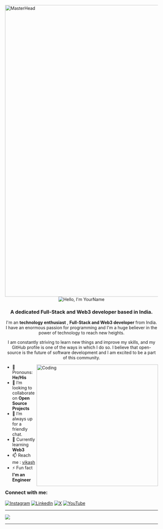 <a href="https://your-portfolio-link-here">
    <img src="https://github.com/user-attachments/assets/88fdda90-6d4c-42ec-a945-b9782385465e" alt="MasterHead" style="width: 100vw;" />
</a>

<div align="center"><img src="https://readme-typing-svg.herokuapp.com?font=Ubuntu&weight=700&size=40&pause=1000&color=E6F7E0&background=4230FF00&center=true&width=500&height=75&lines=Hello%F0%9F%91%8B%2C+I'm+Vikash%F0%9F%99%8B;Nice+to+Meet+you%F0%9F%98%8A" alt="Hello, I'm YourName"></div>

<h3 align="center">A dedicated Full-Stack and Web3 developer based in India.</h3>

<p align="center">
    I'm an <b>technology  enthusiast</b> , <b> Full-Stack and Web3 developer</b> from India. I have an enormous passion for programming and I'm a huge believer in the power of technology to reach new heights. 
</p>

<p align="center">
    I am constantly striving to learn new things and improve my skills, and my GitHub profile is one of the ways in which I do so. I believe that open-source is the future of software development and I am excited to be a part of this community.
</p>




  <img src="https://github.com/user-attachments/assets/83b1a90a-d77c-4fe6-b44a-93ff38dd26d4"  align="right" alt="Coding" width="400" />



- 💬 Pronouns: **He/His**
- 🌱 I’m looking to collaborate on **Open Source Projects**
- 🤝 I’m always up for a friendly chat.
- 👀 Currently learning **Web3**
- 📫 Reach me : <a href="mailto:vikashkumar355555@gmail.com">vikash</a>
- ⚡ Fun fact **I'm an Engineer**

### Connect with me:
[![Instagram](https://img.shields.io/badge/Instagram-%23E4405F.svg?logo=Instagram&logoColor=white)](https://instagram.com/Vikasharma_16) [![LinkedIn](https://img.shields.io/badge/LinkedIn-%230077B5.svg?logo=linkedin&logoColor=white)](https://linkedin.com/in/vikashkumar721) [![X](https://img.shields.io/badge/X-black.svg?logo=X&logoColor=white)](https://x.com/vikash_code) [![YouTube](https://img.shields.io/badge/YouTube-%23FF0000.svg?logo=YouTube&logoColor=white)](https://youtube.com/@VikashSharma_16) 



---
[![](https://visitcount.itsvg.in/api?id=vikash721&icon=0&color=0)](https://visitcount.itsvg.in)

<hr>
